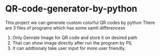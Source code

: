 # QR-code-generator-by-python
This project we can generate custom colorful QR codes by python
There are 3 files of programs which has some samll differencess 
1. Only Genrate Image for QR code and store it on desired path
2. That can show image directly after run the program by PIL
3. It can addtionaly take user input for more user friendly. 
